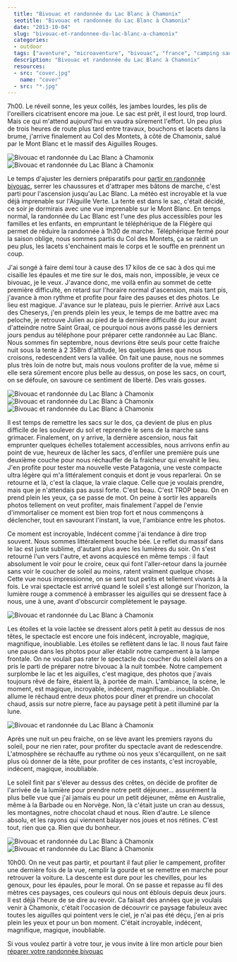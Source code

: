 ```yaml
---
  title: "Bivouac et randonnée du Lac Blanc à Chamonix"
  seotitle: "Bivouac et randonnée du Lac Blanc à Chamonix"
  date: "2013-10-04"
  slug: "bivouac-et-randonnee-du-lac-blanc-a-chamonix"
  categories:
  - outdoor
  tags: ["aventure", "microaventure", "bivouac", "france", "camping sauvage", "tente", "randonnée", "montagne","chamonix", "lac blanc"]
  description: "Bivouac et randonnée du Lac Blanc à Chamonix"
  resources:
  - src: "cover.jpg"
    name: "cover"
  - src: "*.jpg"
---
```


7h00. Le réveil sonne, les yeux collés, les jambes lourdes, les plis de l'oreillers cicatrisent encore ma joue. Le sac est prêt, il est lourd, trop lourd. Mais ce qui m'attend aujourd'hui en vaudra sûrement l'effort. Un peu plus de trois heures de route plus tard entre travaux, bouchons et lacets dans la brume, j'arrive finalement au Col des Montets, à côté de Chamonix, salué par le Mont Blanc et le massif des Aiguilles Rouges.

![Bivouac et randonnée du Lac Blanc à Chamonix](images/IMG_6017.jpg)
![Bivouac et randonnée du Lac Blanc à Chamonix](images/G0041623.jpg)

Le temps d'ajuster les derniers préparatifs pour [partir en randonnée bivouac](https://jeremyjanin.com/conseils-preparer-partir-en-randonnee-bivouac), serrer les chaussures et d'attraper mes bâtons de marche, c'est parti pour l'ascension jusqu'au Lac Blanc. La météo est incroyable et la vue déjà imprenable sur l'Aiguille Verte. La tente est dans le sac, c'était décidé, ce soir je dormirais avec une vue imprenable sur le Mont Blanc. En temps normal, la randonnée du Lac Blanc est l'une des plus accessibles pour les familles et les enfants, en empruntant le téléphérique de la Flégère qui permet de réduire la randonnée à 1h30 de marche. Téléphérique fermé pour la saison oblige, nous sommes partis du Col des Montets, ça se raidit un peu plus, les lacets s'enchainent mais le corps et le souffle en prennent un coup.

J'ai songé à faire demi tour à cause des 17 kilos de ce sac à dos qui me cisaille les épaules et me tire sur le dos, mais non, impossible, je veux ce bivouac, je le veux. J'avance donc, me voilà enfin au sommet de cette première difficulté, en retard sur l'horaire normal d'ascension, mais tant pis, j'avance à mon rythme et profite pour faire des pauses et des photos. Le lieu est magique. J'avance sur le plateau, puis le pierrier. Arrivé aux Lacs des Cheserys, j'en prends plein les yeux, le temps de me battre avec ma peloche, je retrouve Julien au pied de la dernière difficulté du jour avant d'atteindre notre Saint Graal, ce pourquoi nous avons passé les derniers jours pendus au téléphone pour préparer cette randonnée au Lac Blanc. Nous sommes fin septembre, nous devrions être seuls pour cette fraiche nuit sous la tente à 2 358m d'altitude, les quelques âmes que nous croisons, redescendent vers la vallée. On fait une pause, nous ne sommes plus très loin de notre but, mais nous voulons profiter de la vue, même si elle sera sûrement encore plus belle au dessus, on pose les sacs, on court, on se défoule, on savoure ce sentiment de liberté. Des vrais gosses.

![Bivouac et randonnée du Lac Blanc à Chamonix](images/JUL3067.jpg)
![Bivouac et randonnée du Lac Blanc à Chamonix](images/JUL3117.jpg)
![Bivouac et randonnée du Lac Blanc à Chamonix](images/JUL3192.jpg)

Il est temps de remettre les sacs sur le dos, ça devient de plus en plus difficile de les soulever du sol et reprendre le sens de la marche sans grimacer. Finalement, on y arrive, la dernière ascension, nous fait emprunter quelques échelles totalement accessibles, nous arrivons enfin au point de vue, heureux de lâcher les sacs, d'enfiler une première puis une deuxième couche pour nous réchauffer de la fraicheur qui envahit le lieu. J'en profite pour tester ma nouvelle veste Patagonia, une veste compacte ultra légère qui m'a littéralement conquis et dont je vous reparlerai. On se retourne et là, c'est la claque, la vraie claque. Celle que je voulais prendre, mais que je n'attendais pas aussi forte. C'est beau. C'est TROP beau. On en prend plein les yeux, ça se passe de mot. On peine à sortir les appareils photos tellement on veut profiter, mais finalement l'appel de l'envie d'immortaliser ce moment est bien trop fort et nous commençons à déclencher, tout en savourant l'instant, la vue, l'ambiance entre les photos.

Ce moment est incroyable, Indécent comme j'ai tendance à dire trop souvent. Nous sommes littéralement bouche bée. Le reflet du massif dans le lac est juste sublime, d'autant plus avec les lumières du soir. On s'est retourné l'un vers l'autre, et avons acquiescé en même temps : il faut absolument le voir pour le croire, ceux qui font l'aller-retour dans la journée sans voir le coucher de soleil au moins, ratent vraiment quelque chose. Cette vue nous impressionne, on se sent tout petits et tellement vivants à la fois. Le vrai spectacle est arrivé quand le soleil s'est allongé sur l'horizon, la lumière rouge a commencé à embrasser les aiguilles qui se dressent face à nous, une à une, avant d'obscurcir complètement le paysage.

![Bivouac et randonnée du Lac Blanc à Chamonix](images/IMG_6061.jpg)

Les étoiles et la voie lactée se dressent alors petit à petit au dessus de nos têtes, le spectacle est encore une fois indécent, incroyable, magique, magnifique, inoubliable. Les étoiles se reflètent dans le lac. Il nous faut faire une pause dans les photos pour aller établir notre campement à la lampe frontale. On ne voulait pas rater le spectacle du coucher du soleil alors on a pris le parti de préparer notre bivouac à la nuit tombée. Notre campement surplombe le lac et les aiguilles, c'est magique, des photos que j'avais toujours rêvé de faire, étaient là, à portée de main. L'ambiance, la scène, le moment, est magique, incroyable, indécent, magnifique... inoubliable. On allume le réchaud entre deux photos pour dîner et prendre un chocolat chaud, assis sur notre pierre, face au paysage petit à petit illuminé par la lune.

![Bivouac et randonnée du Lac Blanc à Chamonix](images/stars.jpg)

Après une nuit un peu fraiche, on se lève avant les premiers rayons du soleil, pour ne rien rater, pour profiter du spectacle avant de redescendre. L'atmosphère se réchauffe au rythme où nos yeux s'écarquillent, on ne sait plus où donner de la tête, pour profiter de ces instants, c'est incroyable, indécent, magique, inoubliable.

Le soleil finit par s'élever au dessus des crêtes, on décide de profiter de l'arrivée de la lumière pour prendre notre petit déjeuner... assurément la plus belle vue que j'ai jamais eu pour un petit déjeuner, même en Australie, même à la Barbade ou en Norvège. Non, là c'était juste un cran au dessus, les montagnes, notre chocolat chaud et nous. Rien d'autre. Le silence absolu, et les rayons qui viennent balayer nos joues et nos rétines. C'est tout, rien que ça. Rien que du bonheur.

![Bivouac et randonnée du Lac Blanc à Chamonix](images/JUL3398.jpg)
![Bivouac et randonnée du Lac Blanc à Chamonix](images/JUL3468-2.jpg)


10h00. On ne veut pas partir, et pourtant il faut plier le campement, profiter une dernière fois de la vue, remplir la gourde et se remettre en marche pour retrouver la voiture. La descente est dure pour les chevilles, pour les genoux, pour les épaules, pour le moral. On se passe et repasse au fil des mètres ces paysages, ces couleurs qui nous ont éblouis depuis deux jours. Il est déjà l'heure de se dire au revoir. Ca faisait des années que je voulais venir à Chamonix, c'était l'occasion de découvrir ce paysage fabuleux avec toutes les aiguilles qui pointent vers le ciel, je n'ai pas été déçu, j'en ai pris plein les yeux et pour un bon moment. C'était incroyable, indécent, magnifique, magique, inoubliable.

Si vous voulez partir à votre tour, je vous invite à lire mon article pour bien [réparer votre randonnée bivouac](https://jeremyjanin.com/conseils-preparer-partir-en-randonnee-bivouac)
